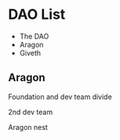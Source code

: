 # DAO List

* The DAO
* Aragon
* Giveth

## Aragon

Foundation and dev team divide

2nd dev team

Aragon nest

